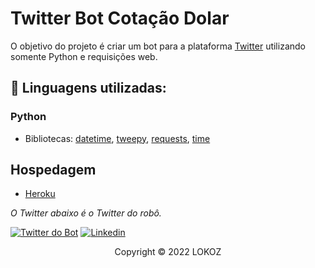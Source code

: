# Twitter Bot Cotação Dolar

O objetivo do projeto é criar um bot para a plataforma [Twitter](https://twitter.com/) utilizando somente Python e requisições web.

## 🔧 Linguagens utilizadas:

### Python
- Bibliotecas: [datetime](https://docs.python.org/3/library/datetime.html), [tweepy](https://www.tweepy.org/), [requests](https://docs.python-requests.org/en/latest/), [time](https://docs.python.org/3/library/time.html)

## Hospedagem

- [Heroku](https://www.heroku.com/)

_O Twitter abaixo é o Twitter do robô._

[![Twitter do Bot](https://img.shields.io/badge/Twitter-1DA1F2?style=for-the-badge&logo=twitter&logoColor=white)](https://twitter.com/CotDolar)
[![Linkedin](https://img.shields.io/badge/LinkedIn-0077B5?style=for-the-badge&logo=linkedin&logoColor=white)](https://www.linkedin.com/in/raulsbardela/)

<p align="center">Copyright © 2022 LOKOZ</p>
